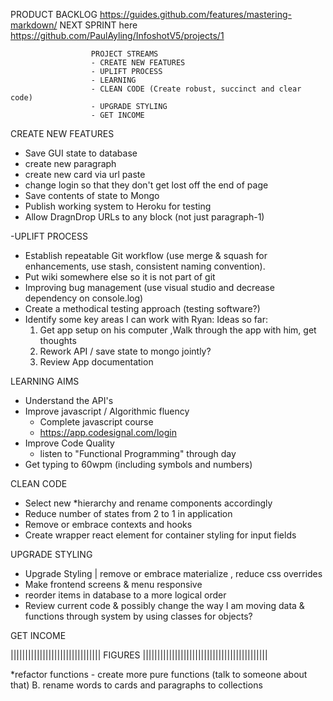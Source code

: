 PRODUCT BACKLOG https://guides.github.com/features/mastering-markdown/
NEXT SPRINT here https://github.com/PaulAyling/InfoshotV5/projects/1

                      PROJECT STREAMS
                      - CREATE NEW FEATURES
                      - UPLIFT PROCESS
                      - LEARNING
                      - CLEAN CODE (Create robust, succinct and clear code)
                      - UPGRADE STYLING
                      - GET INCOME

CREATE NEW FEATURES

- Save GUI state to database
- create new paragraph
- create new card via url paste
- change login so that they don't get lost off the end of page
- Save contents of state to Mongo
- Publish working system to Heroku for testing
- Allow DragnDrop URLs to any block (not just paragraph-1)

-UPLIFT PROCESS

- Establish repeatable Git workflow (use merge & squash for enhancements, use stash, consistent naming convention).
- Put wiki somewhere else so it is not part of git
- Improving bug management (use visual studio and decrease dependency on console.log)
- Create a methodical testing approach (testing software?)
- Identify some key areas I can work with Ryan: Ideas so far:
  1. Get app setup on his computer ,Walk through the app with him, get thoughts
  2. Rework API / save state to mongo jointly?
  3. Review App documentation

LEARNING AIMS

- Understand the API's
- Improve javascript / Algorithmic fluency
  - Complete javascript course
  - https://app.codesignal.com/login
- Improve Code Quality
  - listen to "Functional Programming" through day
- Get typing to 60wpm (including symbols and numbers)

CLEAN CODE

- Select new \*hierarchy and rename components accordingly
- Reduce number of states from 2 to 1 in application
- Remove or embrace contexts and hooks
- Create wrapper react element for container styling for input fields

UPGRADE STYLING

- Upgrade Styling | remove or embrace materialize , reduce css overrides
- Make frontend screens & menu responsive
- reorder items in database to a more logical order
- Review current code & possibly change the way I am moving data & functions through system by using classes for objects?

GET INCOME

||||||||||||||||||||||||||||||| FIGURES |||||||||||||||||||||||||||||||||||||||||||

\*refactor functions - create more pure functions (talk to someone about that)
B. rename words to cards and paragraphs to collections
